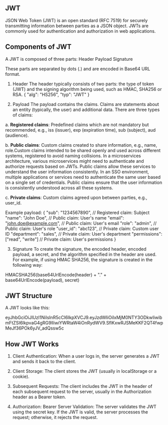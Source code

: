 
## JWT
JSON Web Token (JWT) is an open standard (RFC 7519) for securely
transmitting information between parties as a JSON object. JWTs are
commonly used for authentication and authorization in web
applications.

## Components of JWT
A JWT is composed of three parts:
Header
Payload
Signature

These parts are separated by dots (.) and are encoded in Base64 URL format.

1. Header
The header typically consists of two parts: the type of token (JWT)
and the signing algorithm being used, such as HMAC, SHA256 or RSA.
{
 "alg": "HS256",
 "typ": "JWT"
}

2. Payload
The payload contains the claims. Claims are statements about an
entity (typically, the user) and additional data. There are three types of
claims:

a. **Registered claims**: Predefined claims which are not mandatory but
recommended, e.g., iss (issuer), exp (expiration time), sub (subject),
aud (audience).

b. **Public claims**: Custom claims created to share information, e.g.,
name, role.Custom claims intended to be shared openly and used
across different systems, registered to avoid naming collisions.
In a microservices architecture, various microservices might need to
authenticate and authorize requests based on JWTs. Public claims
allow these services to understand the user information consistently.
In an SSO environment, multiple applications or services need to
authenticate the same user based on a single set of credentials.
Public claims ensure that the user information is consistently
understood across all these systems.

c. **Private claims**: Custom claims agreed upon between parties, e.g.,
user_id.

Example payload:
{
 "sub": "1234567890", // Registered claim: Subject
 "name": "John Doe", // Public claim: User's name
 "email": "john.doe@example.com", // Public claim: User's email
 "role": "admin", // Public claim: User's role
 "user_id": "abc123", // Private claim: Custom user ID
 "department": "sales", // Private claim: User's department
 "permissions": ["read", "write"] // Private claim: User's permissions
}

3. Signature
To create the signature, the encoded header, encoded payload, a
secret, and the algorithm specified in the header are used. For
example, if using HMAC SHA256, the signature is created in the
following way:

HMACSHA256(base64UrlEncode(header) + "." + base64UrlEncode(payload), secret)


## JWT Structure
A JWT looks like this:

eyJhbGciOiJIUzI1NiIsInR5cCI6IkpXVCJ9.eyJzdWIiOiIxMjM0NTY3ODkwIiwibmFtZSI6IkpvaG4gRG9lIiwiYWRtaW4iOnRydWV9.SflKxwRJSMeKKF2QT4fwpMeJf36POk6yJV_adQssw5c


## How JWT Works

1. Client Authentication: When a user logs in, the server generates a JWT
and sends it back to the client.

2. Client Storage: The client stores the JWT (usually in localStorage or a
cookie).

3. Subsequent Requests: The client includes the JWT in the header of
each subsequent request to the server, usually in the Authorization
header as a Bearer token.

4. Authorization: Bearer <token>
Server Validation: The server validates the JWT using the secret key. If
the JWT is valid, the server processes the request; otherwise, it rejects
the request.

